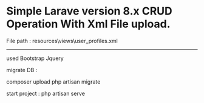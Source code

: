 <h1>Simple Larave version 8.x CRUD Operation With Xml File upload.</h1>
File path : resources\views\user_profiles.xml
<hr>
used Bootstrap Jquery 

migrate DB :

composer upload 
php artisan migrate

start project : php artisan serve